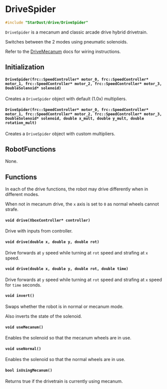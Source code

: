 # DriveSpider

```cpp
#include "StarDust/drive/DriveSpider"
```

`DriveSpider` is a mecanum and classic arcade drive hybrid drivetrain.

Switches between the 2 modes using pneumatic solenoids.

Refer to the [DriveMecanum](/docs/drive/DriveMecanum.md) docs for wiring instructions.

## Initialization

#### `DriveSpider(frc::SpeedController* motor_0, frc::SpeedController* motor_1, frc::SpeedController* motor_2, frc::SpeedController* motor_3, DoubleSolenoid* solenoid)`

Creates a `DriveSpider` object with default (1.0x) multipliers.

#### `DriveSpider(frc::SpeedController* motor_0, frc::SpeedController* motor_1, frc::SpeedController* motor_2, frc::SpeedController* motor_3, DoubleSolenoid* solenoid, double x_mult, double y_mult, double rotation_mult)`

Creates a `DriveSpider` object with custom multipliers.

## RobotFunctions

None.

## Functions

In each of the drive functions, the robot may drive differently when in different modes.

When not in mecanum drive, the `x` axis is set to `0` as normal wheels cannot strafe.

#### `void drive(XboxController* controller)`

Drive with inputs from controller.

#### `void drive(double x, double y, double rot)`

Drive forwards at `y` speed while turning at `rot` speed and strafing at `x` speed.

#### `void drive(double x, double y, double rot, double time)`

Drive forwards at `y` speed while turning at `rot` speed and strafing at `x` speed for `time` seconds.

#### `void invert()`

Swaps whether the robot is in normal or mecanum mode.

Also inverts the state of the solenoid.

#### `void useMecanum()`

Enables the solenoid so that the mecanum wheels are in use.

#### `void useNormal()`

Enables the solenoid so that the normal wheels are in use.

#### `bool isUsingMecanum()`

Returns true if the drivetrain is currently using mecanum.